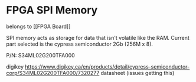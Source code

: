 # FPGA SPI Memory

belongs to [[FPGA Board]]

SPI memory acts as storage for data that isn't volatile like the RAM. Current part selected is the cypress semiconductor 2Gb (256M x 8).

P/N: S34ML02G200TFA000

digikey https://www.digikey.ca/en/products/detail/cypress-semiconductor-corp/S34ML02G200TFA000/7320277
datasheet (issues getting this)